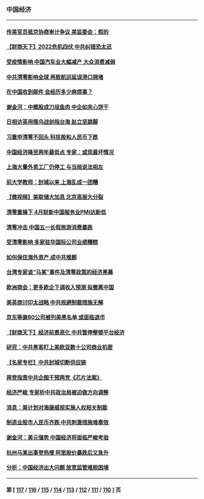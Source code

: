 ### 中国经济
---
#### [传美官员抵京协商审计争议 美监委会：假的](../../pages/ncid283/n13729146.md) 
#### [【财商天下】2022危机四伏 中共纠错恐太迟](../../pages/ncid283/n13728955.md) 
#### [受疫情影响 中国汽车业大幅减产 大众消费减弱](../../pages/ncid283/n13728954.md) 
#### [中共清零影响全球 再致航运延误港口拥堵](../../pages/ncid283/n13728916.md) 
#### [在中国收到邮件 会经历多少麻烦事？](../../pages/ncid283/n13728922.md) 
#### [谢金河：中概股成刀俎鱼肉 中企如夹心饼干](../../pages/ncid283/n13728688.md) 
#### [日相访英用俄乌战剑指台海 赵立坚跳脚](../../pages/ncid283/n13728870.md) 
#### [习重申清零不回头 科技股和人民币下跌](../../pages/ncid283/n13728686.md) 
#### [中国经济降至两年最低点 专家：或现最坏情况](../../pages/ncid283/n13728571.md) 
#### [上海大量外资工厂仍停工 与当局说法相左](../../pages/ncid283/n13728640.md) 
#### [前大学教师：封城以来 上海乱成一团糟](../../pages/ncid283/n13728515.md) 
#### [【微视频】美联储大加息 北京高层大分裂](../../pages/ncid283/n13727958.md) 
#### [清零重锤下 4月财新中国服务业PMI达新低](../../pages/ncid283/n13728010.md) 
#### [清零冲击 中国五一长假旅游消费暴跌](../../pages/ncid283/n13727808.md) 
#### [受清零影响 多家驻华国际公司业绩糟糕](../../pages/ncid283/n13727917.md) 
#### [如何保住海外资产 成中共难题](../../pages/ncid283/n13727963.md) 
#### [台湾专家谈“马某”事件及清零政策的经济黑幕](../../pages/ncid283/n13727890.md) 
#### [欧洲商会：更多欧企下调收入预测 拟撤离中国](../../pages/ncid283/n13727803.md) 
#### [美英商讨印太战略 中共规避制裁措施无解](../../pages/ncid283/n13727536.md) 
#### [京东等逾80公司被列美黑名单 或面临退市](../../pages/ncid283/n13727449.md) 
#### [【财商天下】经济前景恶化 中共暂停整顿平台经济](../../pages/ncid283/n13727297.md) 
#### [研究：中共黑客盯上美欧亚数十公司商业机密](../../pages/ncid283/n13727250.md) 
#### [【名家专栏】中共封城切断供应链](../../pages/ncid283/n13726949.md) 
#### [拜登指责中共企图干预两党《芯片法案》](../../pages/ncid283/n13727200.md) 
#### [经济严峻 专家析中共政治局被迫做方向调整](../../pages/ncid283/n13727167.md) 
#### [消息：美计划对海康威视实施人权相关制裁](../../pages/ncid283/n13727090.md) 
#### [制造业股市人民币齐跌 中共刺激措施难奏效](../../pages/ncid283/n13727166.md) 
#### [谢金河：美元强势 中国经济将面临严峻考验](../../pages/ncid283/n13726667.md) 
#### [杭州马某出事登热搜 阿里股价暴跌后又急升](../../pages/ncid283/n13726134.md) 
#### [分析：中国经济出大问题 放宽监管难脱困境](../../pages/ncid283/n13726532.md) 

---
#### 第 [ [117](./117.md) / [116](./116.md) / [115](./115.md) / [114](./114.md) / [113](./113.md) / [112](./112.md) / [111](./111.md) / [110](./110.md) ] 页
